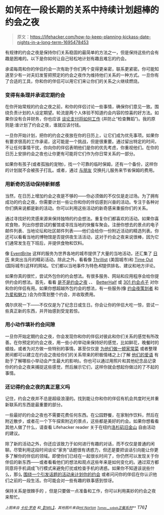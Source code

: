 # 如何在一段长期的关系中持续计划超棒的约会之夜

> 原文：<https://lifehacker.com/how-to-keep-planning-kickass-date-nights-in-a-long-term-1695478453>

有规律的约会之夜是保持你们关系稳固的最简单的方法之一，但是保持这些约会有趣是困难的。以下是你如何让自己轻松地计划有趣且难忘的约会。



承诺每周和你的伴侣约会一次有助于你们两个变得更亲密，联系更紧密。你可能知道至少有一对夫妇发誓把预定的约会之夜作为维持他们关系的一种方式。一旦你有了合适的工具，你和你的伴侣可以用它们来让你们的关系之火继续燃烧。

### **变得有条理并承诺定期约会**

在你开始常规的约会之夜之前，和你的伴侣讨论一些事情，确保你们意见一致。围绕负责计划的人设定期望。轮流是两个人体验不知道约会内容的惊喜的好方法。如果你没有合并财务，你也应该 [谈论支付将如何工作](http://lifehacker.com/how-do-you-handle-the-check-on-dates-1212608928) (并防止“检查舞蹈”)。我的原则是:谁计划了约会之夜，谁就应该付钱。

一旦你开始计划，把你的约会之夜放在你的日历上，让它们成为优先事项。如果你有要求很高的工作承诺，这可能是一个挑战，但是很重要。通过留出特定的时间，不让任何事情干扰，你向你的伴侣表明他们是你的优先考虑，你重视他们。在你的日历上安排约会之夜也让你更有可能将它们作为你日常关系的一部分。

如果你有孩子(或者孤独的宠物)，找一个可靠的临时保姆，还有一个备份，这样你的计划就不会被孩子打乱。或者，通过 [与朋友](http://lifehacker.com/start-a-parenting-co-op-to-save-money-on-babysitting-5993878) 交换托儿服务来节省保姆的费用。

### **用新奇的活动保持新鲜感**

当然，在日历上增加约会之夜是不够的——你必须做的不仅仅是走过场。为了拥有成功的约会之夜，你需要计划一些让你和你的伴侣感到兴奋的活动。专注于各种对你们俩来说都是新的活动。你可以利用这些活动的新奇感来重振你们的关系。

通过寻找好的灵感来源来保持独特的约会想法。重复你们都喜欢的活动。如果你喜欢食物，列出你想尝试的餐馆或寻找当地的快餐车聚会。注册你想去的景点的电子邮件列表、当地论坛和社区邮件列表——他们会给你一份附近活动的精选列表。你还可以看看当地的博物馆是否提供夜生活活动，这对于约会之夜来说很棒，因为它们通常发生在下班后，并提供食物和饮料。

像 [EventBrite](http://eventbrite.com/) 这样的服务为世界各地的城市提供了大量的当地活动，还汇集了 [日历](https://www.eventbrite.com/l/san-francisco-events-calendar-april-2015) 来突出当月的精彩活动。除此之外，看看像 [Thrillist](http://www.thrillist.com/) (美国城市)和 [Time Out](http://www.timeout.com/) (国际城市)这样的网站。它们都以当地事件为特色*和*提供排名、建议和地方评论。

如果你真的很忙，尝试外包你的约会想法。有很多服务、网站和应用程序会给你提供约会的想法。首先，看看 [是不是约会之夜](http://www.itsdatenight.com/) 、、 [BetterHalf](http://applits.com/livepages/BetterHalf.php) 或 [301 约会点子](https://itunes.apple.com/us/app/301-date-ideas/id355828147?mt=8) 对你和你的伴侣有用。如果你想超越外包约会的想法，有一些服务(像 [约会夜策划者](http://www.datenightplanners.com/) 和 [为爱和魅力](http://forloveandcharm.com/romantic-event-planning/) )会为你策划整个约会，并收取费用。

偶尔庆祝一下——不仅仅是为了纪念日或生日。你会让你的伴侣大吃一惊，尝试一些真正新的东西，并开始感到受宠若惊。

### **用小动作填补约会间隙**

一旦你开始定期约会之夜，你会发现你和你的伴侣对彼此和你们关系的感觉有所改善。在你预定的约会之夜，用一些小的举动来保持好的感觉，比如鲜花，晚餐时的蜡烛，或者为对方做一些特别的事情。甚至仅仅是 [为他们做一顿家常菜](http://lifehacker.com/whats-your-go-to-date-recipe-1693393554) 或者整理房间都可以建立在约会之夜给你们的关系带来的积极情绪之上(了解 [他们的爱语](http://www.5lovelanguages.com/) 有助于了解哪些小举动会产生最大的影响)。你也可以通过用照片和其他纪念品记录你的约会之夜来捕捉这些感觉，然后展示它们，这样你就会想起你做过的了不起的事情。

### **还记得约会之夜的真正意义吗**

记住，约会之夜并不总是超级浪漫的。找到能让你和你的伴侣有机会共度时光并重新联系的东西是最重要的部分。

一些最好的约会之夜也不需要花费任何东西。在公园野餐，在家制作饮料，然后在附近散步，或者花一个下午探索附近的景点，这些都是美好的约会。如果你想看看其他人做了什么，请查看 Lifehacker reader 关于在纽约[洛杉矶](http://lifehacker.com/the-best-free-things-to-do-in-los-angeles-1677432126)[旧金山](http://lifehacker.com/what-are-the-best-free-things-to-do-in-san-francisco-1693496576) 自由活动的建议。

除了新的活动之外，你还应该致力于如何进行有趣的对话，而不仅仅是普通的闲聊。尽管利用这段时间谈论“家务”话题很有诱惑力，但还是要把谈话引向能让你更多了解你的伴侣的领域。即使你们已经在一起很长时间了，你仍然可以发现关于你伴侣的新东西——或者看看他们的想法和观点这些年来是如何变化的。通过双方都同意将手机调成飞行模式来避免打扰或检查手机的诱惑。如果你不知道该说些什么，那么 [围绕一个引发话题的活动来计划你的约会](http://lifehacker.com/plan-your-date-around-a-conversation-sparking-activity-1679678758) 或者问问你的伴侣在你认识他们之前的一段生活。你可能会对一些有趣的轶事感到惊讶。

保持关系是很棘手的 ，但是只要做一点准备和工作，你可以利用美妙的约会之夜来帮忙。

*<small>上图来自</small>* [*<small>卡伦·罗奇</small>*](http://www.shutterstock.com/pic.mhtml?id=194400326&src=id) *<small>和</small>*[*<small>【EMIL】</small>*](http://www.shutterstock.com/pic.mhtml?id=256862668&src=id)*<small>。其他图片来自</small>*[<small>*mt Norton*</small>](https://www.flickr.com/photos/mtnorton/6949039446/) <small>*[<small>*Tomas _ sobek*</small>](https://www.flickr.com/photos/tomas_sobek/16634948147/)<small></small>*[*正餐系列*](https://www.flickr.com/photos/dinnerseries/16729803887/)**</small> *T76】*